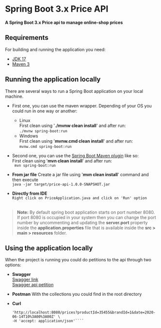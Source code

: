 # Spring Boot 3.x Price API

**A Spring Boot 3.x Price api to manage online-shop prices**
 
## Requirements

For building and running the application you need:

- [JDK 17](https://www.oracle.com/java/technologies/downloads/#java17)
- [Maven 3](https://maven.apache.org)

## Running the application locally

There are several ways to run a Spring Boot application on your local machine.

- First one, you can use the maven wrapper. Depending of your OS you could run in one way or another:
    - Linux
      <br/>First clean using '**./mvnw clean install**' and after run:
      <br/>```./mvnw spring-boot:run```
    - Windows
      <br/>First clean using '**mvnw.cmd clean install**' and after run:
      <br/>```mvnw.cmd spring-boot:run```

- Second one, you can use the [Spring Boot Maven plugin](https://docs.spring.io/spring-boot/docs/current/reference/html/build-tool-plugins-maven-plugin.html) like so:
  <br/>First clean using '**mvn clean install**' and after run:
  <br/>``` mvn spring-boot:run```

- **From jar file**
  Create a jar file using '**mvn clean install**' command and then execute
  <br/>```java -jar target/price-api-1.0.0-SNAPSHOT.jar```


- **Directly from IDE**
  <br/>```Right click on PriceApplication.java and click on 'Run' option```
  <br/><br/>

> **Note:** By default spring boot application starts on port number 8080. If port 8080 is occupied in your system then you can change the port number by uncommenting and updating the **server.port** property inside the **application.properties** file that is available inside the **src > main > resources** folder.



## Using the application locally

When the project is running you could do petitions to the api through two options:
- **Swagger** 
  <br/> [Swagger link](http://localhost:8080/swagger-ui/index.html)
  <br/> [Swagger api petition](http://localhost:8080/prices?productId=35455&brandId=1&date=2020-06-14T10%3A00%3A00Z)


- **Postman**  With the collections you could find in the root directory


- **Curl**
    ```` curl -X 'GET' \
  'http://localhost:8080/prices?productId=35455&brandId=1&date=2020-06-14T10%3A00%3A00Z' \
  -H 'accept: application/json'````
